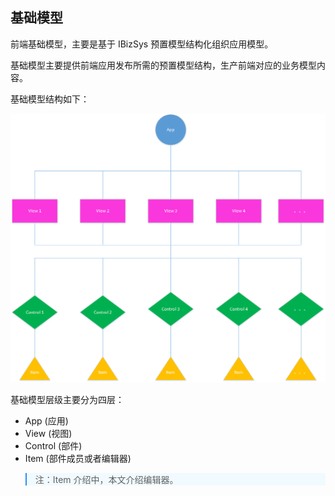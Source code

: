 ## 基础模型

前端基础模型，主要是基于 IBizSys 预置模型结构化组织应用模型。

基础模型主要提供前端应用发布所需的预置模型结构，生产前端对应的业务模型内容。

基础模型结构如下：

![基础模型](/imgs/base-model/base-model.png)

基础模型层级主要分为四层：
- App (应用) 
- View (视图)
- Control (部件)
- Item (部件成员或者编辑器)

<blockquote style="border-color: #2892ec;background-color: #f0faff;">
    <p>
        注：Item 介绍中，本文介绍编辑器。
    </p>
</blockquote>
